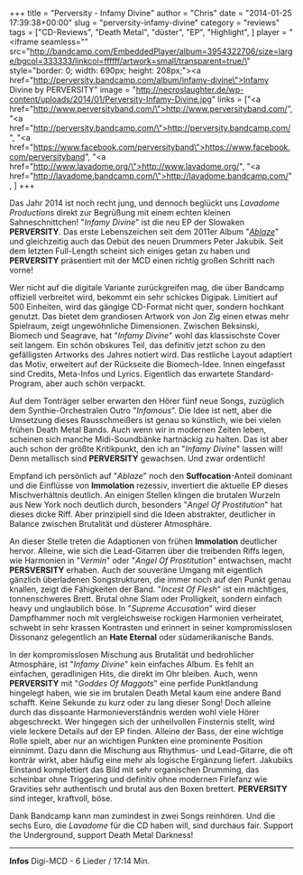 +++
title = "Perversity - Infamy Divine"
author = "Chris"
date = "2014-01-25 17:39:38+00:00"
slug = "perversity-infamy-divine"
category = "reviews"
tags = ["CD-Reviews", "Death Metal", "düster", "EP", "Highlight", ]
player = "<iframe seamless=\"\" src=\"http://bandcamp.com/EmbeddedPlayer/album=3954322706/size=large/bgcol=333333/linkcol=ffffff/artwork=small/transparent=true/\" style=\"border: 0; width: 690px; height: 208px;\"><a href=\"http://perversity.bandcamp.com/album/infamy-divine\">Infamy Divine by PERVERSITY</a></iframe>"
image = "http://necroslaughter.de/wp-content/uploads/2014/01/Perversity-Infamy-Divine.jpg"
links = ["<a href=\"http://www.perversityband.com/\">http://www.perversityband.com/</a>", "<a href=\"http://perversity.bandcamp.com/\">http://perversity.bandcamp.com/</a>", "<a href=\"https://www.facebook.com/perversityband\">https://www.facebook.com/perversityband</a>", "<a href=\"http://www.lavadome.org/\">http://www.lavadome.org/</a>", "<a href=\"http://lavadome.bandcamp.com/\">http://lavadome.bandcamp.com/</a>", ]
+++



Das Jahr 2014 ist noch recht jung, und dennoch beglückt uns _Lavadome Productions_ direkt zur Begrüßung mit einem echten kleinen Sahneschnittchen! "_Infamy Divine_" ist die neu EP der Slowaken **PERVERSITY**. Das erste Lebenszeichen seit dem 2011er Album "<a href="http://necroslaughter.de/2011/11/perversity-ablaze/" title="Perversity – Ablaze">_Ablaze_</a>" und gleichzeitig auch das Debüt des neuen Drummers Peter Jakubik. Seit dem letzten Full-Length scheint sich einiges getan zu haben und **PERVERSITY** präsentiert mit der MCD einen richtig großen Schritt nach vorne!

Wer nicht auf die digitale Variante zurückgreifen mag, die über Bandcamp offiziell verbreitet wird, bekommt ein sehr schickes Digipak. Limitiert auf 500 Einheiten, wird das gängige CD-Format nicht quer, sondern hochkant genutzt. Das bietet dem grandiosen Artwork von Jon Zig einen etwas mehr Spielraum, zeigt ungewöhnliche Dimensionen. Zwischen Beksinski, Biomech und  Seagrave, hat "_Infamy Divine_" wohl das klassischste Cover seit langem. Ein schön obskures Teil, das definitiv jetzt schon zu den gefälligsten Artworks des Jahres notiert wird.
Das restliche Layout adaptiert das Motiv, erweitert auf der Rückseite die Biomech-Idee. Innen eingefasst sind Credits, Meta-Infos und Lyrics. Eigentlich das erwartete Standard-Program, aber auch schön verpackt.

Auf dem Tonträger selber erwarten den Hörer fünf neue Songs, zuzüglich dem Synthie-Orchestralen Outro "_Infamous_". Die Idee ist nett, aber die Umsetzung dieses Rausschmeißers ist genau so künstlich, wie bei vielen frühen Death Metal Bands. Auch wenn wir in modernen Zeiten leben, scheinen sich manche Midi-Soundbänke hartnäckig zu halten. Das ist aber auch schon der größte Kritikpunkt, den ich an "_Infamy Divine_" lassen will! Denn metallisch sind **PERVERSITY** gewachsen. Und zwar ordentlich!

Empfand ich persönlich auf "_Ablaze_" noch den **Suffocation**-Anteil dominant und die Einflüsse von **Immolation** rezessiv, invertiert die aktuelle EP dieses Mischverhältnis deutlich. An einigen Stellen klingen die brutalen Wurzeln aus New York noch deutlich durch, besonders "_Angel Of Prostitution_" hat dieses dicke Riff. Aber prinzipiell sind die Ideen abstrakter, deutlicher in Balance zwischen Brutalität und düsterer Atmosphäre.

An dieser Stelle treten die Adaptionen von frühen **Immolation** deutlicher hervor. Alleine, wie sich die Lead-Gitarren über die treibenden Riffs legen, wie Harmonien in "_Vermin_" oder "_Angel Of Prostitution_" entwachsen, macht **PERSVERSITY** erhaben. Auch der souveräne Umgang mit eigentlich gänzlich überladenen Songstrukturen, die immer noch auf den Punkt genau knallen, zeigt die Fähigkeiten der Band. "_Incest Of Flesh_" ist ein mächtiges, tonnenschweres Brett. Brutal ohne Slam oder Prolligkeit, sondern einfach heavy und unglaublich böse.
In "_Supreme Accusation_" wird dieser Dampfhammer noch mit vergleichsweise rockigen Harmonien verheiratet, schwebt in sehr krassen Kontrasten und erinnert in seiner kompromisslosen Dissonanz gelegentlich an **Hate Eternal** oder südamerikanische Bands.

In  der kompromisslosen Mischung aus Brutalität und bedrohlicher Atmosphäre, ist "_Infamy Divine_" kein einfaches Album. Es fehlt an einfachen, geradlinigen Hits, die direkt im Ohr bleiben. Auch, wenn **PERVERSITY** mit "_Goddes Of Maggots_" eine perfide Punktlandung hingelegt haben, wie sie im brutalen Death Metal kaum eine andere Band schafft. Keine Sekunde zu kurz oder zu lang dieser Song! Doch alleine durch das dissoante Harmonieverständnis werden wohl viele Hörer abgeschreckt.
Wer hingegen sich der unheilvollen Finsternis stellt, wird viele leckere Details auf der EP finden. Alleine der Bass, der eine wichtige Rolle spielt, aber nur an wichtigen Punkten eine prominente Position einnimmt. Dazu dann die Mischung aus Rhythmus- und Lead-Gitarre, die oft konträr wirkt, aber häufig eine mehr als logische Ergänzung liefert. Jakubiks Einstand komplettiert das Bild mit sehr organischen Drumming, das scheinbar ohne Triggering und definitiv ohne modernen Firlefanz wie Gravities sehr authentisch und brutal aus den Boxen brettert. **PERVERSITY** sind integer, kraftvoll, böse.

Dank Bandcamp kann man zumindest in zwei Songs reinhören. Und die sechs Euro, die _Lavadome_ für die CD haben will, sind durchaus fair. Support the Underground, support Death Metal Darkness!





---
**Infos**
Digi-MCD - 6 Lieder / 17:14 Min.
